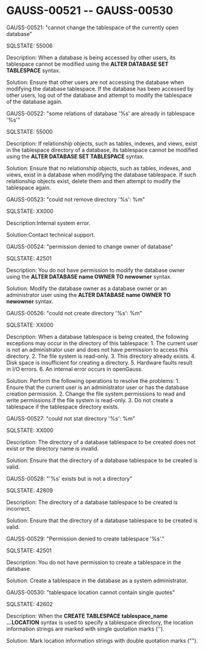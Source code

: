# GAUSS-00521 -- GAUSS-00530<a name="EN-US_TOPIC_0302073003"></a>

GAUSS-00521: "cannot change the tablespace of the currently open database"

SQLSTATE: 55006

Description: When a database is being accessed by other users, its tablespace cannot be modified using the  **ALTER DATABASE SET TABLESPACE**  syntax.

Solution: Ensure that other users are not accessing the database when modifying the database tablespace. If the database has been accessed by other users, log out of the database and attempt to modify the tablespace of the database again.

GAUSS-00522: "some relations of database '%s' are already in tablespace '%s'"

SQLSTATE: 55000

Description: If relationship objects, such as tables, indexes, and views, exist in the tablespace directory of a database, its tablespace cannot be modified using the  **ALTER DATABASE SET TABLESPACE**  syntax.

Solution: Ensure that no relationship objects, such as tables, indexes, and views, exist in a database when modifying the database tablespace. If such relationship objects exist, delete them and then attempt to modify the tablespace again.

GAUSS-00523: "could not remove directory '%s': %m"

SQLSTATE: XX000

Description:Internal system error.

Solution:Contact technical support.

GAUSS-00524: "permission denied to change owner of database"

SQLSTATE: 42501

Description: You do not have permission to modify the database owner using the  **ALTER DATABASE name OWNER TO newowner**  syntax.

Solution: Modify the database owner as a database owner or an administrator user using the  **ALTER DATABASE name OWNER TO newowner**  syntax.

GAUSS-00526: "could not create directory '%s': %m"

SQLSTATE: XX000

Description: When a database tablespace is being created, the following exceptions may occur in the directory of this tablespace: 1. The current user is not an administrator user and does not have permission to access this directory. 2. The file system is read-only. 3. This directory already exists. 4. Disk space is insufficient for creating a directory. 5. Hardware faults result in I/O errors. 6. An internal error occurs in openGauss.

Solution: Perform the following operations to resolve the problems: 1. Ensure that the current user is an administrator user or has the database creation permission. 2. Change the file system permissions to read and write permissions if the file system is read-only. 3. Do not create a tablespace if the tablespace directory exists.

GAUSS-00527: "could not stat directory '%s': %m"

SQLSTATE: XX000

Description: The directory of a database tablespace to be created does not exist or the directory name is invalid.

Solution: Ensure that the directory of a database tablespace to be created is valid.

GAUSS-00528: "'%s' exists but is not a directory"

SQLSTATE: 42809

Description: The directory of a database tablespace to be created is incorrect.

Solution: Ensure that the directory of a database tablespace to be created is valid.

GAUSS-00529: "Permission denied to create tablespace '%s'."

SQLSTATE: 42501

Description: You do not have permission to create a tablespace in the database.

Solution: Create a tablespace in the database as a system administrator.

GAUSS-00530: "tablespace location cannot contain single quotes"

SQLSTATE: 42602

Description: When the  **CREATE TABLESPACE tablespace\_name ...LOCATION**  syntax is used to specify a tablespace directory, the location information strings are marked with single quotation marks \(''\).

Solution: Mark location information strings with double quotation marks \(""\).

